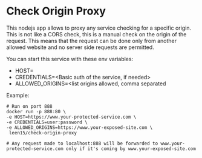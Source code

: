 # Check Origin Proxy

This nodejs app allows to proxy any service checking for a specific origin.
This is not like a CORS check, this is a manual check on the origin of the request.
This means that the request can be done only from another allowed website and no server side requests are permitted.

You can start this service with these env variables:
- HOST=<Url of the service you want to proxy>
- CREDENTIALS=<Basic auth of the service, if needed>
- ALLOWED_ORIGINS=<list origins allowed, comma separated

Example:

```
# Run on port 888
docker run -p 888:80 \
-e HOST=https://www.your-protected-service.com \
-e CREDENTIALS=user:password \
-e ALLOWED_ORIGINS=https://www.your-exposed-site.com \
 leen15/check-origin-proxy

# Any request made to localhost:888 will be forwarded to www.your-protected-service.com only if it's coming by www.your-exposed-site.com
```
